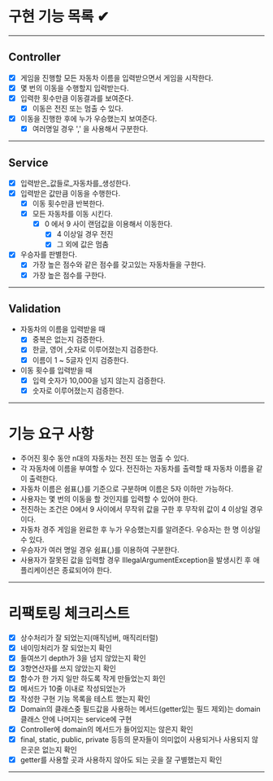 # 구현 기능 목록 ✔

---

## Controller

- [x] 게임을 진행할 모든 자동차 이름을 입력받으면서 게임을 시작한다.
- [x] 몇 번의 이동을 수행할지 입력받는다.
- [x] 입력한 횟수만큼 이동결과를 보여준다.
    - [x] 이동은 전진 또는 멈출 수 있다.
- [x] 이동을 진행한 후에 누가 우승했는지 보여준다.
    - [x] 여러명일 경우 ',' 을 사용해서 구분한다.

---

## Service

- [x] 입력받은_값들로_자동차를_생성한다.
- [x] 입력받은 값만큼 이동을 수행한다.
    - [x] 이동 횟수만큼 반복한다.
    - [x] 모든 자동차를 이동 시킨다.
        - [x] 0 에서 9 사이 랜덤값을 이용해서 이동한다.
            - [x] 4 이상일 경우 전진
            - [x] 그 외에 값은 멈춤
- [x] 우승자를 판별한다.
    - [x] 가장 높은 점수와 같은 점수를 갖고있는 자동차들을 구한다.
    - [x] 가장 높은 점수를 구한다.

---

## Validation

- 자동차의 이름을 입력받을 때
    - [x] 중복은 없는지 검증한다.
    - [x] 한글, 영어 ,숫자로 이루어졌는지 검증한다.
    - [x] 이름이 1 ~ 5글자 인지 검증한다.
- 이동 횟수를 입력받을 때
    - [x] 입력 숫자가 10,000을 넘지 않는지 검증한다.
    - [x] 숫자로 이루어졌는지 검증한다.

---

# 기능 요구 사항

- 주어진 횟수 동안 n대의 자동차는 전진 또는 멈출 수 있다.
- 각 자동차에 이름을 부여할 수 있다. 전진하는 자동차를 출력할 때 자동차 이름을 같이 출력한다.
- 자동차 이름은 쉼표(,)를 기준으로 구분하며 이름은 5자 이하만 가능하다.
- 사용자는 몇 번의 이동을 할 것인지를 입력할 수 있어야 한다.
- 전진하는 조건은 0에서 9 사이에서 무작위 값을 구한 후 무작위 값이 4 이상일 경우이다.
- 자동차 경주 게임을 완료한 후 누가 우승했는지를 알려준다. 우승자는 한 명 이상일 수 있다.
- 우승자가 여러 명일 경우 쉼표(,)를 이용하여 구분한다.
- 사용자가 잘못된 값을 입력할 경우 IllegalArgumentException을 발생시킨 후 애플리케이션은 종료되어야 한다.

---

# 리팩토링 체크리스트

- [x] 상수처리가 잘 되었는지(매직넘버, 매직리터럴)
- [x] 네이밍처리가 잘 되었는지 확인
- [x] 들여쓰기 depth가 3을 넘지 않았는지 확인
- [x] 3항연산자를 쓰지 않았는지 확인
- [x] 함수가 한 가지 일만 하도록 작게 만들었는지 화인
- [x] 메서드가 10줄 이내로 작성되었는가
- [x] 작성한 구현 기능 목록을 테스트 했는지 확인
- [x] Domain의 클래스중 필드값을 사용하는 메서드(getter있는 필드 제외)는 domain 클래스 안에 나머지는 service에 구현
- [x] Controller에 domain의 메서드가 들어있지는 않은지 확인
- [x] final, static, public, private 등등의 문자들이 의미없이 사용되거나 사용되지 않은곳은 없는지 확인
- [x] getter를 사용할 곳과 사용하지 않아도 되는 곳을 잘 구별했는지 확인

---